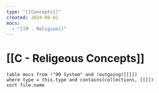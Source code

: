 ```yaml
---
type: "[[Concepts]]"
created: 2024-08-02
mocs:
  - "[[M - Religion]]"
---
```

# [[C - Religeous Concepts]]

```dataview
table mocs from !"90 System" and !outgoing([[]])
where type = this.type and contains(collections, [[]])
sort file.name
```

